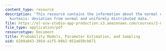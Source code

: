 ```yaml
---
content_type: resource
description: 'This resource contains the information about the normal distribution,
  kurtosis: deviation from normal and uniformly distributed data.'
file: https://ol-ocw-studio-app-production.s3.amazonaws.com/courses/2-830j-control-of-manufacturing-processes-sma-6303-spring-2008/62b9a043385da1f580b2052a650cb671_lecture5.pdf
file_type: application/pdf
resourcetype: Document
title: Probability Models, Parameter Estimation, and Sampling
uid: 62b9a043-385d-a1f5-80b2-052a650cb671
---
```

